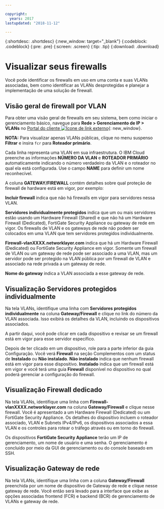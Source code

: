 ```yaml
---

copyright:
  years: 2017
lastupdated: "2018-11-12"

---
```


{:shortdesc: .shortdesc}
{:new_window: target="_blank"}
{:codeblock: .codeblock}
{:pre: .pre}
{:screen: .screen}
{:tip: .tip}
{:download: .download}

# Visualizar seus firewalls 

Você pode identificar os firewalls em uso em uma conta e suas VLANs associadas, bem como identificar as VLANs desprotegidas e planejar a implementação de uma solução de firewall.

## Visão geral de firewall por VLAN

Para obter uma visão geral de firewalls em seu sistema, bem como iniciar o gerenciamento básico, navegue para **Rede > Gerenciamento de IP > VLANs** no [Portal do cliente ![Ícone de link externo](../../icons/launch-glyph.svg "Ícone de link externo")](https://control.softlayer.com/){: new_window}.

**NOTA:** Para visualizar apenas VLANs públicas, clique no menu suspenso **Filtrar** e insira ``fcr`` para **Roteador primário**. 

Cada linha representa uma VLAN em sua infraestrutura.  O IBM Cloud preenche as informações **NÚMERO DA VLAN** e **ROTEADOR PRIMÁRIO** automaticamente indicando o número verdadeiro da VLAN e o roteador no qual ela está configurada. Use o campo **NAME** para definir um nome reconhecível. 

A coluna **GATEWAY/FIREWALL** contém detalhes sobre qual proteção de firewall de hardware está em vigor, por exemplo:

**Incluir firewall** indica que não há firewalls em vigor para servidores nessa VLAN.

**Servidores individualmente protegidos** indica que um ou mais servidores estão usando um Hardware Firewall (Shared) e que não há um Hardware Firewall (Dedicated), FortiGate Security Appliance ou gateway de rede em vigor. Os firewalls de VLAN e os gateways de rede não podem ser colocados em uma VLAN que tem servidores protegidos individualmente.

**Firewall-vlanXXXX.networklayer.com** indica que há um Hardware Firewall (Dedicated) ou FortiGate Security Appliance em vigor. Somente um firewall de VLAN ou um gateway de rede pode ser associado a uma VLAN, mas um servidor pode ser protegido na VLAN pública por um firewall de VLAN e associado na rede privada a um gateway de rede.

**Nome do gateway** indica a VLAN associada a esse gateway de rede.

## Visualização Servidores protegidos individualmente

Na tela VLANs, identifique uma linha com **Servidores protegidos individualmente** na coluna **Gateway/Firewall** e clique no link do número da VLAN associada. Isso exibirá os detalhes da VLAN, incluindo os dispositivos associados.

A partir daqui, você pode clicar em cada dispositivo e revisar se um firewall está em vigor para esse servidor específico.

Depois de ter clicado em um dispositivo, role para a parte inferior da guia Configuração. Você verá **Firewall** na seção Complementos com um status de **Instalado** ou **Não instalado**. **Não instalado** indica que nenhum firewall está em vigor para esse dispositivo. **Instalado** indica que um firewall está em vigor e você terá uma guia **Firewall** disponível no dispositivo no qual poderá gerenciar a configuração do firewall.

## Visualização Firewall dedicado

Na tela VLANs, identifique uma linha com **Firewall-vlanXXXX.networklayer.com** na coluna **Gateway/Firewall** e clique nesse firewall. Você é apresentado a um Hardware Firewall (Dedicated) ou um FortiGate Security Appliance. Os detalhes do dispositivo incluem o roteador associado, VLAN e Subnets IPv4/IPv6, os dispositivos associados a essa VLAN e os controles para rotear o tráfego através ou em torno do firewall.

Os dispositivos **FortiGate Security Appliance** terão um IP de gerenciamento, um nome de usuário e uma senha.  O gerenciamento é concluído por meio da GUI de gerenciamento ou do console baseado em SSH.

## Visualização Gateway de rede

Na tela VLANs, identifique uma linha com a coluna **Gateway/Firewall** preenchida por um nome de dispositivo de Gateway de rede e clique nesse gateway de rede. Você então será levado para a interface que exibe as opções associadas frontend (FCR) e backend (BCR) de gerenciamento de VLANs e gateway de rede.
